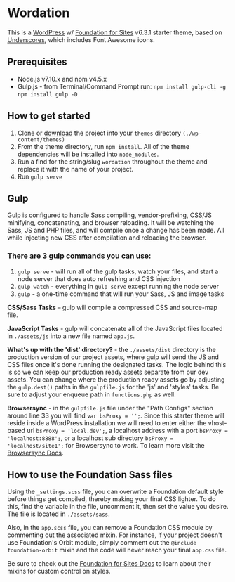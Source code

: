 # Wordation

This is a <a href="https://wordpress.org" title="Go to WordPress.org site">WordPress</a> w/ <a href="http://foundation.zurb.com/sites/docs/" title="Go to Foundation site">Foundation for Sites</a> v6.3.1 starter theme, based on <a href="http://underscores.me/" title="Go to Underscores site">Underscores</a>, which includes Font Awesome icons.

## Prerequisites
* Node.js v7.10.x and npm v4.5.x
* Gulp.js - from Terminal/Command Prompt run:
`npm install gulp-cli -g` `npm install gulp -D`

## How to get started
1. Clone or [download](https://github.com/AmmoCan/wordation/archive/master.zip "Download the Wordation Zip") the project into your `themes` directory `(./wp-content/themes)`
2. From the theme directory, run `npm install`. All of the theme dependencies will be installed into `node_modules`.
3. Run a find for the string/slug `wordation` throughout the theme and replace it with the name of your project.
4. Run `gulp serve`

## Gulp
Gulp is configured to handle Sass compiling, vendor-prefixing, CSS/JS minifying, concatenating, and browser reloading. It will be watching the Sass, JS and PHP files, and will compile once a change has been made. All while injecting new CSS after compilation and reloading the browser.

### There are 3 gulp commands you can use:
1. `gulp serve` - will run all of the gulp tasks, watch your files, and start a node server that does auto refreshing and CSS injection
2. `gulp watch` - everything in `gulp serve` except running the node server
3. `gulp` - a one-time command that will run your Sass, JS and image tasks

**CSS/Sass Tasks** – gulp will compile a compressed CSS and source-map file.

**JavaScript Tasks** - gulp will concatenate all of the JavaScript files located in `./assets/js` into a new file named `app.js`.

**What's up with the 'dist' directory?** - the `./assets/dist` directory is the production version of our project assets, where gulp will send the JS and CSS files once it's done running the designated tasks. The logic behind this is so we can keep our production ready assets separate from our dev assets. You can change where the production ready assets go by adjusting the `gulp.dest()` paths in the `gulpfile.js` for the 'js' and 'styles' tasks. Be sure to adjust your enqueue path in `functions.php` as well.

**Browsersync** - in the `gulpfile.js` file under the "Path Configs" section around line 33 you will find `var bsProxy = '';`. Since this starter theme will reside inside a WordPress installation we will need to enter either the vhost-based url `bsProxy = 'local.dev';`, a localhost address with a port `bsProxy = 'localhost:8888';`, or a localhost sub directory `bsProxy = 'localhost/site1';` for Browsersync to work. To learn more visit the <a href="https://browsersync.io/docs/options" title="Go check out the Browsersync documentation">Browsersync Docs</a>.

## How to use the Foundation Sass files
Using the `_settings.scss` file, you can overwrite a Foundation default style before things get compiled, thereby making your final CSS lighter. To do this, find the variable in the file, uncomment it, then set the value you desire. The file is located in `./assets/sass`.

Also, in the `app.scss` file, you can remove a Foundation CSS module by commenting out the associated mixin. For instance, if your project doesn't use Foundation's Orbit module, simply comment out the `@include foundation-orbit` mixin and the code will never reach your final `app.css` file.

Be sure to check out the <a href="http://foundation.zurb.com/sites/docs/" title="Go check out the Foundation documentation">Foundation for Sites Docs</a> to learn about their mixins for custom control on styles.

